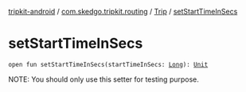 [tripkit-android](../../index.md) / [com.skedgo.tripkit.routing](../index.md) / [Trip](index.md) / [setStartTimeInSecs](./set-start-time-in-secs.md)

# setStartTimeInSecs

`open fun setStartTimeInSecs(startTimeInSecs: `[`Long`](https://kotlinlang.org/api/latest/jvm/stdlib/kotlin/-long/index.html)`): `[`Unit`](https://kotlinlang.org/api/latest/jvm/stdlib/kotlin/-unit/index.html)

NOTE: You should only use this setter for testing purpose.

